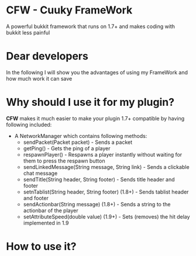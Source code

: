 # CFW - Cuuky FrameWork
A powerful bukkit framework that runs on 1.7+ and makes coding with bukkit less painful

# Dear developers
In the following I will show you the advantages of using my FrameWork and how much work it can save 

# Why should I use it for my plugin?
**CFW** makes it much easier to make your plugin 1.7+ compatible by having following included:

- A NetworkManager which contains following methods:
  - sendPacket(Packet packet) - Sends a packet
  - getPing() - Gets the ping of a player
  - respawnPlayer() - Respawns a player instantly without waiting for them to press the respawn button
  - sendLinkedMessage(String message, String link) - Sends a clickable chat message
  - sendTitle(String header, String footer) - Sends title header and footer
  - setnTablist(String header, String footer) (1.8+) - Sends tablist header and footer
  - sendActionbar(String message) (1.8+) - Sends a string to the actionbar of the player
  - setAttributeSpeed(double value) (1.9+) - Sets (removes) the hit delay implemented in 1.9

# How to use it?
